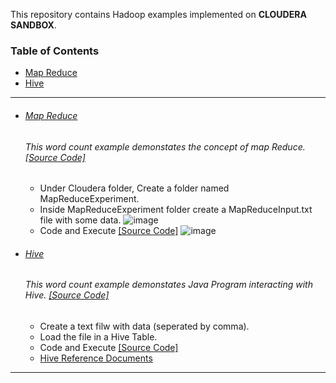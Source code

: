 This repository contains Hadoop examples implemented on **CLOUDERA SANDBOX**.

### Table of Contents
- <a href='#map'>Map Reduce</a> 
- <a href='#hive'>Hive</a>  

<hr>

- ###### [Map Reduce](https://github.com/rahulvaish/Apache-Hadoop/tree/MapReduce)
   ###### This word count example demonstates the concept of map Reduce. [[Source Code]](https://github.com/rahulvaish/Apache-Hadoop/tree/MapReduce) 
  * Under Cloudera folder, Create a folder named MapReduceExperiment. 
  * Inside MapReduceExperiment folder create a MapReduceInput.txt file with some data.
  ![image](https://user-images.githubusercontent.com/689226/54812800-07c8ca80-4cb2-11e9-8fa3-bcaaae651d71.png)
  * Code and Execute [[Source Code]](https://github.com/rahulvaish/Apache-Hadoop/tree/MapReduce) 
  ![image](https://user-images.githubusercontent.com/689226/54812848-20d17b80-4cb2-11e9-85e0-40f87a5d137b.png)

- ###### [Hive](https://github.com/rahulvaish/Apache-Hadoop/tree/Hive)
   ###### This word count example demonstates Java Program interacting with Hive. [[Source Code]](https://github.com/rahulvaish/Apache-Hadoop/tree/Hive) 
  * Create a text filw with data (seperated by comma).
  * Load the file in a Hive Table.
  * Code and Execute [[Source Code]](https://github.com/rahulvaish/Apache-Hadoop/tree/Hive) 
  * [Hive Reference Documents](https://github.com/rahulvaish/ReferenceDocuments/tree/master/UnderstandingApacheHadoop/Hive)

<hr>
